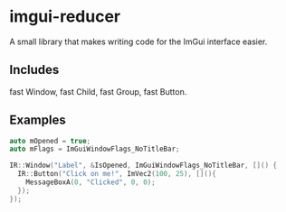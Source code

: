 # imgui-reducer
A small library that makes writing code for the ImGui interface easier.

## Includes

fast Window, fast Child, fast Group, fast Button.

## Examples

```cpp
auto mOpened = true;
auto mFlags = ImGuiWindowFlags_NoTitleBar;

IR::Window("Label", &IsOpened, ImGuiWindowFlags_NoTitleBar, []() {
  IR::Button("Click on me!", ImVec2(100, 25), [](){
    MessageBoxA(0, "Clicked", 0, 0);
  });
});
```
